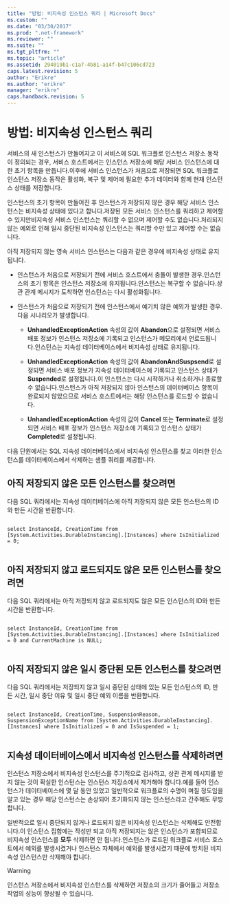```yaml
---
title: "방법: 비지속성 인스턴스 쿼리 | Microsoft Docs"
ms.custom: ""
ms.date: "03/30/2017"
ms.prod: ".net-framework"
ms.reviewer: ""
ms.suite: ""
ms.tgt_pltfrm: ""
ms.topic: "article"
ms.assetid: 294019b1-c1a7-4b81-a14f-b47c106cd723
caps.latest.revision: 5
author: "Erikre"
ms.author: "erikre"
manager: "erikre"
caps.handback.revision: 5
---
```

# 방법: 비지속성 인스턴스 쿼리
서비스의 새 인스턴스가 만들어지고 이 서비스에 SQL 워크플로 인스턴스 저장소 동작이 정의되는 경우, 서비스 호스트에서는 인스턴스 저장소에 해당 서비스 인스턴스에 대한 초기 항목을 만듭니다.이후에 서비스 인스턴스가 처음으로 저장되면 SQL 워크플로 인스턴스 저장소 동작은 활성화, 복구 및 제어에 필요한 추가 데이터와 함께 현재 인스턴스 상태를 저장합니다.  
  
 인스턴스의 초기 항목이 만들어진 후 인스턴스가 저장되지 않은 경우 해당 서비스 인스턴스는 비지속성 상태에 있다고 합니다.저장된 모든 서비스 인스턴스를 쿼리하고 제어할 수 있지만비지속성 서비스 인스턴스는 쿼리할 수 없으며 제어할 수도 없습니다.처리되지 않는 예외로 인해 일시 중단된 비지속성 인스턴스는 쿼리할 수만 있고 제어할 수는 없습니다.  
  
 아직 저장되지 않는 영속 서비스 인스턴스는 다음과 같은 경우에 비지속성 상태로 유지됩니다.  
  
-   인스턴스가 처음으로 저장되기 전에 서비스 호스트에서 충돌이 발생한 경우.인스턴스의 초기 항목은 인스턴스 저장소에 유지됩니다.인스턴스는 복구할 수 없습니다.상관 관계 메시지가 도착하면 인스턴스는 다시 활성화됩니다.  
  
-   인스턴스가 처음으로 저장되기 전에 인스턴스에서 예기치 않은 예외가 발생한 경우.다음 시나리오가 발생합니다.  
  
    -   **UnhandledExceptionAction** 속성의 값이 **Abandon**으로 설정되면 서비스 배포 정보가 인스턴스 저장소에 기록되고 인스턴스가 메모리에서 언로드됩니다.인스턴스는 지속성 데이터베이스에서 비지속성 상태로 유지됩니다.  
  
    -   **UnhandledExceptionAction** 속성의 값이 **AbandonAndSuspsend**로 설정되면 서비스 배포 정보가 지속성 데이터베이스에 기록되고 인스턴스 상태가 **Suspended**로 설정됩니다.이 인스턴스는 다시 시작하거나 취소하거나 종료할 수 없습니다.인스턴스가 아직 저장되지 않아 인스턴스의 데이터베이스 항목이 완료되지 않았으므로 서비스 호스트에서는 해당 인스턴스를 로드할 수 없습니다.  
  
    -   **UnhandledExceptionAction** 속성의 값이 **Cancel** 또는 **Terminate**로 설정되면 서비스 배포 정보가 인스턴스 저장소에 기록되고 인스턴스 상태가 **Completed**로 설정됩니다.  
  
 다음 단원에서는 SQL 지속성 데이터베이스에서 비지속성 인스턴스를 찾고 이러한 인스턴스를 데이터베이스에서 삭제하는 샘플 쿼리를 제공합니다.  
  
## 아직 저장되지 않은 모든 인스턴스를 찾으려면  
 다음 SQL 쿼리에서는 지속성 데이터베이스에 아직 저장되지 않은 모든 인스턴스의 ID와 만든 시간을 반환합니다.  
  
```  
  
select InstanceId, CreationTime from [System.Activities.DurableInstancing].[Instances] where IsInitialized = 0;  
  
```  
  
## 아직 저장되지 않고 로드되지도 않은 모든 인스턴스를 찾으려면  
 다음 SQL 쿼리에서는 아직 저장되지 않고 로드되지도 않은 모든 인스턴스의 ID와 만든 시간을 반환합니다.  
  
```  
  
select InstanceId, CreationTime from [System.Activities.DurableInstancing].[Instances] where IsInitialized = 0 and CurrentMachine is NULL;  
  
```  
  
## 아직 저장되지 않은 일시 중단된 모든 인스턴스를 찾으려면  
 다음 SQL 쿼리에서는 저장되지 않고 일시 중단된 상태에 있는 모든 인스턴스의 ID, 만든 시간, 일시 중단 이유 및 일시 중단 예외 이름을 반환합니다.  
  
```  
  
select InstanceId, CreationTime, SuspensionReason, SuspensionExceptionName from [System.Activities.DurableInstancing].[Instances] where IsInitialized = 0 and IsSuspended = 1;  
  
```  
  
## 지속성 데이터베이스에서 비지속성 인스턴스를 삭제하려면  
 인스턴스 저장소에서 비지속성 인스턴스를 주기적으로 검사하고, 상관 관계 메시지를 받지 않는 것이 확실한 인스턴스는 인스턴스 저장소에서 제거해야 합니다.예를 들어 인스턴스가 데이터베이스에 몇 달 동안 있었고 일반적으로 워크플로의 수명이 며칠 정도임을 알고 있는 경우 해당 인스턴스는 손상되어 초기화되지 않는 인스턴스라고 간주해도 무방합니다.  
  
 일반적으로 일시 중단되지 않거나 로드되지 않은 비지속성 인스턴스는 삭제해도 안전합니다.이 인스턴스 집합에는 작성만 되고 아직 저장되지는 않은 인스턴스가 포함되므로 비지속성 인스턴스를 **모두** 삭제하면 안 됩니다.인스턴스가 로드된 워크플로 서비스 호스트에서 예외를 발생시켰거나 인스턴스 자체에서 예외를 발생시켰기 때문에 방치된 비지속성 인스턴스만 삭제해야 합니다.  
  
> [!WARNING]
>  인스턴스 저장소에서 비지속성 인스턴스를 삭제하면 저장소의 크기가 줄어들고 저장소 작업의 성능이 향상될 수 있습니다.